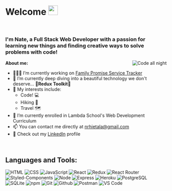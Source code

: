 <h1>Welcome <img src="https://raw.githubusercontent.com/iampavangandhi/iampavangandhi/master/gifs/Hi.gif" width="30px"></h1>
<br/>

### I'm Nate, a Full Stack Web Developer with a passion for learning new things and finding creative ways to solve problems with code!

  <img align="right" alt="Code all night" src="https://i.pinimg.com/originals/e4/26/70/e426702edf874b181aced1e2fa5c6cde.gif" />

**About me:**

- 👨🏽‍💻 I’m currently working on <a href='https://github.com/Lambda-School-Labs/family-promise-service-tracker-be-a'>Family Promise Service Tracker</a>
- 🤿 I’m currently deep diving into a beautiful technology we don't deserve... **🙏Redux Toolkit🙏**
- 🎉 My interests include:
  - Code! 💻
  - Hiking 🥾
  - Travel 🗺
- 💼 I’m currently enrolled in Lambda School's Web Development Curriculum
- 📫 You can contact me directly at nrhietala@gmail.com
- 🔎 Check out my <a href="https://www.linkedin.com/in/nrhietala/">LinkedIn</a> profile

<br/>
<h2>Languages and Tools:</h2>  

![HTML](https://img.shields.io/badge/HTML-2E3440?style=for-the-badge&logo=html5)
![CSS](https://img.shields.io/badge/CSS-2E3440?style=for-the-badge&logo=css3)
![JavaScript](https://img.shields.io/badge/JavaScript-2E3440?style=for-the-badge&logo=javascript)
![React](https://img.shields.io/badge/React-2E3440?style=for-the-badge&logo=react)
![Redux](https://img.shields.io/badge/Redux-2E3440?style=for-the-badge&logo=redux)
![React Router](https://img.shields.io/badge/React%20Router-2E3440?style=for-the-badge&logo=react%20router)
![Styled-Components](https://img.shields.io/badge/Styled%20Components-2E3440?style=for-the-badge&logo=styled-components)
![Node](https://img.shields.io/badge/Node-2E3440?style=for-the-badge&logo=node.js)
![Express](https://img.shields.io/badge/Express-2E3440?style=for-the-badge&logo=express)
![Heroku](https://img.shields.io/badge/Heroku-2E3440?style=for-the-badge&logo=heroku)
![PostgreSQL](https://img.shields.io/badge/PostgreSQL-2E3440?style=for-the-badge&logo=postgresql)
![SQLite](https://img.shields.io/badge/SQLite-2E3440?style=for-the-badge&logo=sqlite)
![npm](https://img.shields.io/badge/npm-2E3440?style=for-the-badge&logo=npm)
![Git](https://img.shields.io/badge/Git-2E3440?style=for-the-badge&logo=Git)
![Github](https://img.shields.io/badge/GitHub-2E3440?style=for-the-badge&logo=github)
![Postman](https://img.shields.io/badge/Postman-2E3440?style=for-the-badge&logo=Postman)
![VS Code](https://img.shields.io/badge/VS%20Code-2E3440?style=for-the-badge&logo=visual%20studio)
